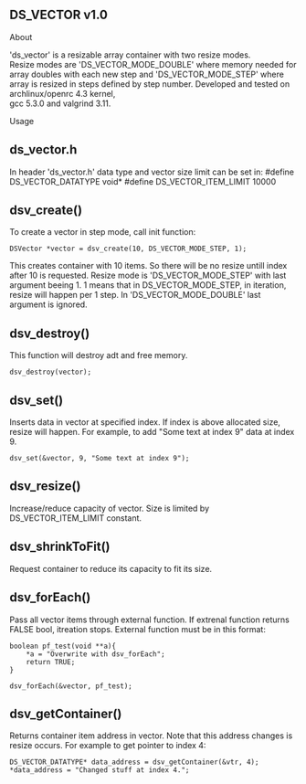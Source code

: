  ## DS_VECTOR v1.0


About

'ds_vector' is a resizable array container with two resize modes.  
Resize modes are 'DS_VECTOR_MODE_DOUBLE' where memory needed for array doubles
with each new step and 'DS_VECTOR_MODE_STEP' where array is resized in steps 
defined by step number. Developed and tested on archlinux/openrc 4.3 kernel,  
gcc 5.3.0 and valgrind 3.11. 


Usage

ds_vector.h
-----------
In header 'ds_vector.h' data type and vector size limit can be set in:
    #define DS_VECTOR_DATATYPE void*
    #define DS_VECTOR_ITEM_LIMIT 10000


dsv_create()
------------
To create a vector in step mode, call init function:

    DSVector *vector = dsv_create(10, DS_VECTOR_MODE_STEP, 1);

This creates container with 10 items. So there will be no resize untill index 
after 10 is requested. Resize mode is 'DS_VECTOR_MODE_STEP' with last argument
beeing 1. 1 means that in DS_VECTOR_MODE_STEP, in iteration, resize will 
happen per 1 step. In 'DS_VECTOR_MODE_DOUBLE' last argument is ignored.


dsv_destroy()
-------------
This function will destroy adt and free memory.

    dsv_destroy(vector);


dsv_set()
------------
Inserts data in vector at specified index. If index is above allocated size,
resize will happen. For example, to add "Some text at index 9" data at index 9.

    dsv_set(&vector, 9, "Some text at index 9");


dsv_resize()
------------
Increase/reduce capacity of vector. Size is limited by DS_VECTOR_ITEM_LIMIT 
constant. 


dsv_shrinkToFit()
-----------------
Request container to reduce its capacity to fit its size.


dsv_forEach()
-------------
Pass all vector items through external function. If extrenal function returns 
FALSE bool, itreation stops. External function must be in this format:
    
    boolean pf_test(void **a){
        *a = "Overwrite with dsv_forEach";    
        return TRUE;
    }  

    dsv_forEach(&vector, pf_test);


dsv_getContainer()
------------------
Returns container item address in vector. Note that this address changes
is resize occurs. For example to get pointer to index 4:

    DS_VECTOR_DATATYPE* data_address = dsv_getContainer(&vtr, 4);
    *data_address = "Changed stuff at index 4.";


